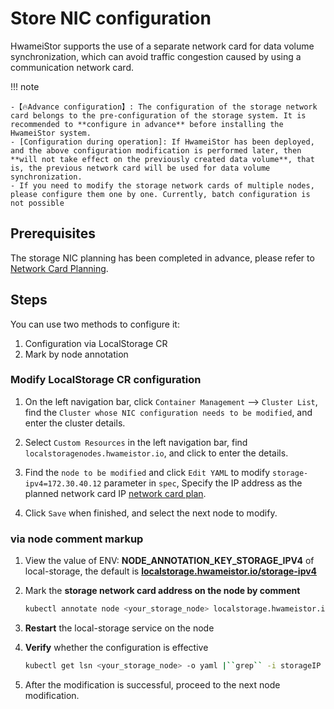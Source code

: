 # Store NIC configuration

HwameiStor supports the use of a separate network card for data volume synchronization, which can avoid traffic congestion caused by using a communication network card.

!!! note

    -【🔥Advance configuration】: The configuration of the storage network card belongs to the pre-configuration of the storage system. It is recommended to **configure in advance** before installing the HwameiStor system.
    - [Configuration during operation]: If HwameiStor has been deployed, and the above configuration modification is performed later, then **will not take effect on the previously created data volume**, that is, the previous network card will be used for data volume synchronization.
    - If you need to modify the storage network cards of multiple nodes, please configure them one by one. Currently, batch configuration is not possible

## Prerequisites

The storage NIC planning has been completed in advance, please refer to [Network Card Planning](../../../network/plans/ethplan.md).

## Steps

You can use two methods to configure it:

1. Configuration via LocalStorage CR
2. Mark by node annotation

### Modify LocalStorage CR configuration

1. On the left navigation bar, click `Container Management` —> `Cluster List`, find the `Cluster whose NIC configuration needs to be modified`, and enter the cluster details.

2. Select `Custom Resources` in the left navigation bar, find `localstoragenodes.hwameistor.io`, and click to enter the details.


3. Find the `node to be modified` and click `Edit YAML` to modify `storage-ipv4=172.30.40.12` parameter in `spec`,
    Specify the IP address as the planned network card IP [network card plan](../../../network/plans/ethplan.md).
    

4. Click `Save` when finished, and select the next node to modify.

### via node comment markup

1. View the value of ENV: **NODE_ANNOTATION_KEY_STORAGE_IPV4** of local-storage, the default is
    **[localstorage.hwameistor.io/storage-ipv4](http://localstorage.hwameistor.io/storage-ipv4)**

2. Mark the **storage network card address on the node by comment**

    ```sh
    kubectl annotate node <your_storage_node> localstorage.hwameistor.io``/storage-ipv4``=172.30.46.12
    ```

3. **Restart** the local-storage service on the node

4. **Verify** whether the configuration is effective

    ```sh
    kubectl get lsn <your_storage_node> -o yaml |``grep`` -i storageIP
    ```

5. After the modification is successful, proceed to the next node modification.